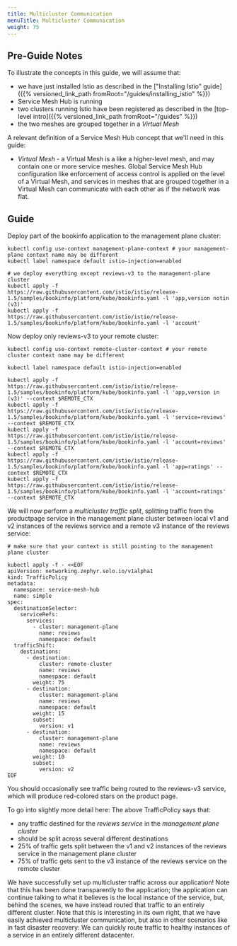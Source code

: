 ```yaml
---
title: Multicluster Communication
menuTitle: Multicluster Communication
weight: 75
---
```


## Pre-Guide Notes

To illustrate the concepts in this guide, we will assume that:

* we have just installed Istio as described in the ["Installing Istio" guide]({{% versioned_link_path fromRoot="/guides/installing_istio" %}})
* Service Mesh Hub is running
* two clusters running Istio have been registered as described in the [top-level intro]({{% versioned_link_path fromRoot="/guides" %}})
* the two meshes are grouped together in a *Virtual Mesh*

A relevant definition of a Service Mesh Hub concept that we'll need in this guide:

* *Virtual Mesh* - a Virtual Mesh is a like a higher-level mesh, and may contain one or more service meshes. 
Global Service Mesh Hub configuration like enforcement of access control is applied on the level of a Virtual Mesh, and 
services in meshes that are grouped together in a Virtual Mesh can communicate with each other as if the network was flat.

## Guide

Deploy part of the bookinfo application to the management plane cluster:

```shell
kubectl config use-context management-plane-context # your management-plane context name may be different
kubectl label namespace default istio-injection=enabled
​
# we deploy everything except reviews-v3 to the management-plane cluster
kubectl apply -f https://raw.githubusercontent.com/istio/istio/release-1.5/samples/bookinfo/platform/kube/bookinfo.yaml -l 'app,version notin (v3)'
kubectl apply -f https://raw.githubusercontent.com/istio/istio/release-1.5/samples/bookinfo/platform/kube/bookinfo.yaml -l 'account'
```

Now deploy only reviews-v3 to your remote cluster:

```shell
kubectl config use-context remote-cluster-context # your remote cluster context name may be different

kubectl label namespace default istio-injection=enabled
​
kubectl apply -f https://raw.githubusercontent.com/istio/istio/release-1.5/samples/bookinfo/platform/kube/bookinfo.yaml -l 'app,version in (v3)' --context $REMOTE_CTX
kubectl apply -f https://raw.githubusercontent.com/istio/istio/release-1.5/samples/bookinfo/platform/kube/bookinfo.yaml -l 'service=reviews' --context $REMOTE_CTX
kubectl apply -f https://raw.githubusercontent.com/istio/istio/release-1.5/samples/bookinfo/platform/kube/bookinfo.yaml -l 'account=reviews' --context $REMOTE_CTX
kubectl apply -f https://raw.githubusercontent.com/istio/istio/release-1.5/samples/bookinfo/platform/kube/bookinfo.yaml -l 'app=ratings' --context $REMOTE_CTX
kubectl apply -f https://raw.githubusercontent.com/istio/istio/release-1.5/samples/bookinfo/platform/kube/bookinfo.yaml -l 'account=ratings' --context $REMOTE_CTX
```

We will now perform a *multicluster traffic split*, splitting traffic from the productpage service in the management plane cluster
between local v1 and v2 instances of the reviews service and a remote v3 instance of the reviews service:

```shell
# make sure that your context is still pointing to the management plane cluster

kubectl apply -f - <<EOF
apiVersion: networking.zephyr.solo.io/v1alpha1
kind: TrafficPolicy
metadata:
  namespace: service-mesh-hub
  name: simple
spec:
  destinationSelector:
    serviceRefs:
      services:
        - cluster: management-plane
          name: reviews
          namespace: default
  trafficShift:
    destinations:
      - destination:
          cluster: remote-cluster
          name: reviews
          namespace: default
        weight: 75
      - destination:
          cluster: management-plane
          name: reviews
          namespace: default
        weight: 15
        subset:
          version: v1
      - destination:
          cluster: management-plane
          name: reviews
          namespace: default
        weight: 10
        subset:
          version: v2
EOF
```

You should occasionally see traffic being routed to the reviews-v3 service, which will produce red-colored stars on the product page.

To go into slightly more detail here: The above TrafficPolicy says that:

* any traffic destined for the *reviews service* in the *management plane cluster*
* should be split across several different destinations
* 25% of traffic gets split between the v1 and v2 instances of the reviews service in the management plane cluster
* 75% of traffic gets sent to the v3 instance of the reviews service on the remote cluster

We have successfully set up multicluster traffic across our application! Note that this has been done transparently to the application;
the application can continue talking to what it believes is the local instance of the service, but, behind the scenes, we have
instead routed that traffic to an entirely different cluster. Note that this is interesting in its own right, that we have easily
achieved multicluster communication, but also in other scenarios like in fast disaster recovery: We can quickly route traffic 
to healthy instances of a service in an entirely different datacenter.
